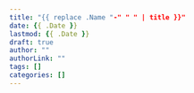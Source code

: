 ```yaml
---
title: "{{ replace .Name "-" " " | title }}"
date: {{ .Date }}
lastmod: {{ .Date }}
draft: true
author: ""
authorLink: ""
tags: []
categories: []
---
```


<!--more-->